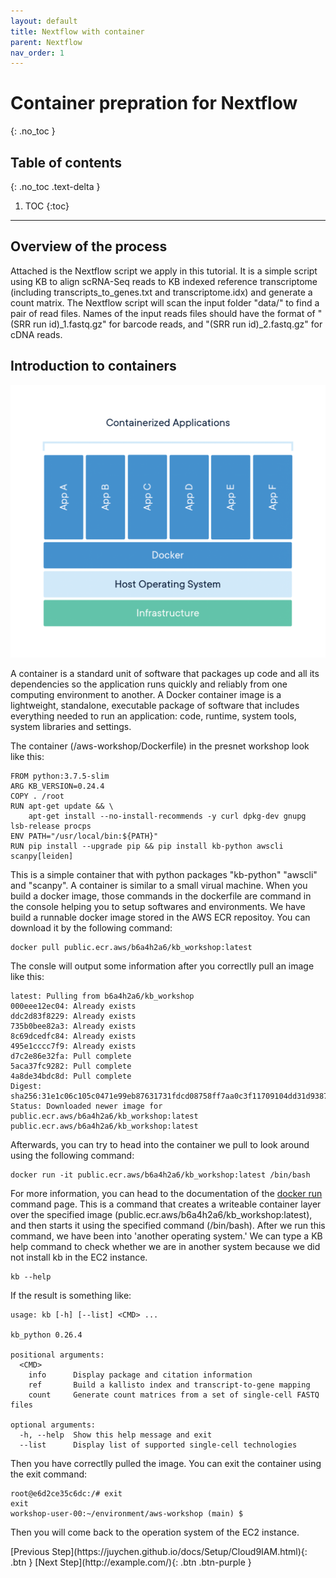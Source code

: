 ```yaml
---
layout: default
title: Nextflow with container
parent: Nextflow
nav_order: 1
---
```


# Container prepration for Nextflow 
{: .no_toc }

## Table of contents
{: .no_toc .text-delta }

1. TOC
{:toc}

---

## Overview of the process

Attached is the Nextflow script we apply in this tutorial. It is a simple script using KB to align scRNA-Seq reads to KB indexed reference transcriptome (including transcripts_to_genes.txt and transcriptome.idx) and generate a count matrix. The Nextflow script will scan the input folder "data/" to find a pair of read files. Names of the input reads files should have the format of "(SRR run id)_1.fastq.gz" for barcode reads, and "(SRR run id)_2.fastq.gz" for cDNA reads. 
## Introduction to containers

![Image](../../src/img/Nextflow/Nextflow-docker-1.png)

A container is a standard unit of software that packages up code and all its dependencies so the application runs quickly and reliably from one computing environment to another. A Docker container image is a lightweight, standalone, executable package of software that includes everything needed to run an application: code, runtime, system tools, system libraries and settings.

The container (/aws-workshop/Dockerfile) in the presnet workshop look like this:

```docker
FROM python:3.7.5-slim
ARG KB_VERSION=0.24.4
COPY . /root
RUN apt-get update && \
	apt-get install --no-install-recommends -y curl dpkg-dev gnupg lsb-release procps
ENV PATH="/usr/local/bin:${PATH}"
RUN pip install --upgrade pip && pip install kb-python awscli scanpy[leiden]
```

This is a simple container that with python packages "kb-python" "awscli" and "scanpy". A container is similar to a small virual machine. When you build a docker image, those commands in the dockerfile are command in the console helping you to setup softwares and environments. We have build a runnable docker image stored in the AWS ECR repositoy. You can download it by the following command: 


```shell
docker pull public.ecr.aws/b6a4h2a6/kb_workshop:latest
```

The consle will output some information after you correctlly pull an image like this:

```shell
latest: Pulling from b6a4h2a6/kb_workshop
000eee12ec04: Already exists 
ddc2d83f8229: Already exists 
735b0bee82a3: Already exists 
8c69dcedfc84: Already exists 
495e1cccc7f9: Already exists 
d7c2e86e32fa: Pull complete 
5aca37fc9282: Pull complete 
4a8de34bdc8d: Pull complete 
Digest: sha256:31e1c06c105c0471e99eb87631731fdcd08758ff7aa0c3f11709104dd31d9387
Status: Downloaded newer image for public.ecr.aws/b6a4h2a6/kb_workshop:latest
public.ecr.aws/b6a4h2a6/kb_workshop:latest
```

Afterwards, you can try to head into the container we pull to look around using the following command:

```shell
docker run -it public.ecr.aws/b6a4h2a6/kb_workshop:latest /bin/bash
```

For more information, you can head to the documentation of the [docker run](https://docs.docker.com/engine/reference/commandline/run/) command page.
This is a command that creates a writeable container layer over the specified image (public.ecr.aws/b6a4h2a6/kb_workshop:latest), and then starts it using the specified command (/bin/bash). After we run this command, we have been into 'another operating system.' We can type a KB help command to check whether we are in another system because we did not install kb in the EC2 instance.

```shell
kb --help
```

If the result is something like:

```shell
usage: kb [-h] [--list] <CMD> ...

kb_python 0.26.4

positional arguments:
  <CMD>
    info      Display package and citation information
    ref       Build a kallisto index and transcript-to-gene mapping
    count     Generate count matrices from a set of single-cell FASTQ files

optional arguments:
  -h, --help  Show this help message and exit
  --list      Display list of supported single-cell technologies
```

Then you have correctlly pulled the image. You can exit the container using the exit command:

```shell
root@e6d2ce35c6dc:/# exit
exit
workshop-user-00:~/environment/aws-workshop (main) $ 
```

Then you will come back to the operation system of the EC2 instance.
<div class="code-example" markdown="1">
[Previous Step](https://juychen.github.io/docs/Setup/Cloud9IAM.html){: .btn }
[Next Step](http://example.com/){: .btn .btn-purple }
</div>